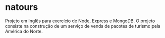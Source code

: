 # natours
Projeto em Inglês para exercício de Node, Express e MongoDB. O projeto consiste na construção de um serviço de venda de pacotes de turismo pela América do Norte.
